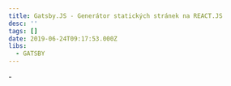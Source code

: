 ```yaml
---
title: Gatsby.JS - Generátor statických stránek na REACT.JS
desc: ''
tags: []
date: 2019-06-24T09:17:53.000Z
libs:
  - GATSBY
---
```

\-
